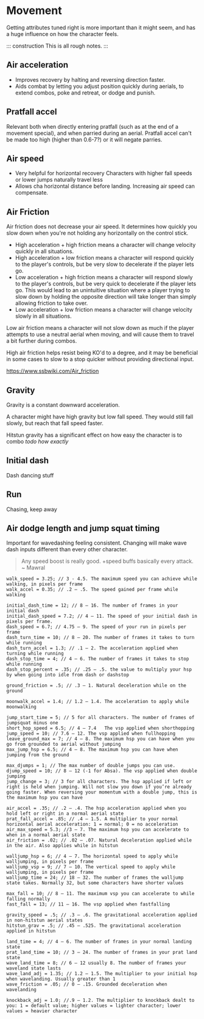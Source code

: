 # Movement

Getting attributes tuned right is more important than it might seem, and has a huge influence on how the character
feels.

::: construction This is all rough notes.
:::

## Air acceleration

- Improves recovery by halting and reversing direction faster.
- Aids combat by letting you adjust position quickly during aerials, to extend combos, poke and retreat, or dodge and
  punish.

## Pratfall accel

Relevant both when directly entering pratfall (such as at the end of a movement special), and when parried during an
aerial. Pratfall accel can't be made too high (higher than 0.6-7?)  or it will negate parries.

## Air speed

- Very helpful for horizontal recovery Characters with higher fall speeds or lower jumps naturally travel less
- Allows cha horizontal distance before landing. Increasing air speed can compensate.

## Air Friction

Air friction does not decrease your air speed. It determines how quickly you slow down when you're not holding any
horizontally on the control stick.

- High acceleration + high friction means a character will change velocity quickly in all situations.
- High acceleration + low friction means a character will respond quickly to the player's controls, but be very slow to
  decelerate if the player lets go.
- Low acceleration + high friction means a character will respond slowly to the player's controls, but be very quick to
  decelerate if the player lets go. This would lead to an unintuitive situation where a player trying to slow down by
  holding the opposite direction will take longer than simply allowing friction to take over.
- Low acceleration + low friction means a character will change velocity slowly in all situations.

Low air friction means a character will not slow down as much if the player attempts to use a neutral aerial when
moving, and will cause them to travel a bit further during combos.

High air friction helps resist being KO'd to a degree, and it may be beneficial in some cases to slow to a stop quicker
without providing directional input.

https://www.ssbwiki.com/Air_friction

## Gravity

Gravity is a constant downward acceleration.

A character might have high gravity but low fall speed. They would still fall slowly, but reach that fall speed faster.

Hitstun gravity has a significant effect on how easy the character is to combo *todo how exactly*

## Initial dash

Dash dancing stuff

## Run

Chasing, keep away

## Air dodge length and jump squat timing

Important for wavedashing feeling consistent. Changing will make wave dash inputs different than every other character.

> Any speed boost is really good. +speed buffs basically every attack.
> ~ Mawral

```gml
walk_speed = 3.25; // 3 - 4.5. The maximum speed you can achieve while walking, in pixels per frame
walk_accel = 0.35; // .2 – .5. The speed gained per frame while walking

initial_dash_time = 12; // 8 – 16. The number of frames in your initial dash
initial_dash_speed = 7.2; // 4 – 11. The speed of your initial dash in pixels per frame.
dash_speed = 6.7; // 4.75 – 9. The speed of your run in pixels per frame
dash_turn_time = 10; // 8 – 20. The number of frames it takes to turn while running
dash_turn_accel = 1.3; // .1 – 2. The acceleration applied when turning while running
dash_stop_time = 4; // 4 – 6. The number of frames it takes to stop while running
dash_stop_percent = .35; // .25 – .5. the value to multiply your hsp by when going into idle from dash or dashstop

ground_friction = .5; // .3 – 1. Natural deceleration while on the ground

moonwalk_accel = 1.4; // 1.2 – 1.4.	The acceleration to apply while moonwalking

jump_start_time = 5; // 5 for all characters. The number of frames of jumpsquat minus one
short_hop_speed = 6.5; // 4 – 7.4	The vsp applied when shorthopping
jump_speed = 10; // 7.6 – 12. The vsp applied when fullhopping
leave_ground_max = 7; // 4 – 8. The maximum hsp you can have when you go from grounded to aerial without jumping
max_jump_hsp = 6.5; // 4 – 8. The maximum hsp you can have when jumping from the ground

max_djumps = 1; // The max number of double jumps you can use.
djump_speed = 10; // 8 – 12 (-1 for Absa). The vsp applied when double jumping
jump_change = 3; // 3 for all characters. The hsp applied if left or right is held when jumping. Will not slow you down if you’re already going faster. When reversing your momentum with a double jump, this is the maximum hsp you can have

air_accel = .35; // .2 – .4. The hsp acceleration applied when you hold left or right in a normal aerial state
prat_fall_accel = .85; // .4 – 1.5.	A multiplier to your normal horizontal aerial acceleration: 1 = normal; 0 = no acceleration
air_max_speed = 5.3; //3 – 7. The maximum hsp you can accelerate to when in a normal aerial state
air_friction = .02; // .02 – .07. Natural deceleration applied while in the air. Also applies while in hitstun

walljump_hsp = 6; // 4 – 7. The horizontal speed to apply while walljumping, in pixels per frame
walljump_vsp = 9; // 7 – 10. The vertical speed to apply while walljumping, in pixels per frame
walljump_time = 24; // 18 – 32.	The number of frames the walljump state takes. Normally 32, but some characters have shorter values

max_fall = 10; // 8 – 11. The maximum vsp you can accelerate to while falling normally
fast_fall = 13; // 11 – 16. The vsp applied when fastfalling

gravity_speed = .5; // .3 – .6. The gravitational acceleration applied in non-hitstun aerial states
hitstun_grav = .5; // .45 – .525. The gravitational acceleration applied in hitstun

land_time = 4; // 4 – 6. The number of frames in your normal landing state
prat_land_time = 10; // 3 – 24. The number of frames in your prat land state
wave_land_time = 8; // 6 – 12 usually 8. The number of frames your waveland state lasts
wave_land_adj = 1.35; // 1.2 – 1.5. The multiplier to your initial hsp when wavelanding. Usually greater than 1
wave_friction = .05; // 0 – .15. Grounded deceleration when wavelanding

knockback_adj = 1.0; //.9 – 1.2. The multiplier to knockback dealt to you: 1 = default value; higher values = lighter character; lower values = heavier character
```